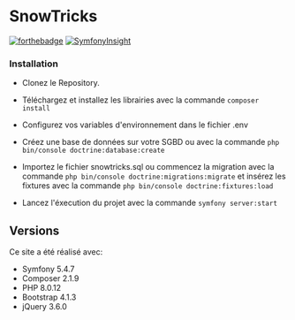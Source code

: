 # SnowTricks

[![forthebadge](https://forthebadge.com/images/badges/built-with-love.svg)](http://forthebadge.com)
[![SymfonyInsight](https://insight.symfony.com/projects/36172c16-2a0e-44c2-a230-968ae0247675/small.svg)](https://insight.symfony.com/projects/36172c16-2a0e-44c2-a230-968ae0247675)

### Installation

- Clonez le Repository.

- Téléchargez et installez les librairies avec la commande ``composer install``

- Configurez vos variables d'environnement dans le fichier .env

- Créez une base de données sur votre SGBD ou avec la commande ``php bin/console doctrine:database:create``

- Importez le fichier snowtricks.sql ou commencez la migration avec la commande ``php bin/console doctrine:migrations:migrate`` et insérez les fixtures avec la commande ``php bin/console doctrine:fixtures:load``

- Lancez l'éxecution du projet avec la commande ``symfony server:start``

## Versions

Ce site a été réalisé avec:
- Symfony 5.4.7
- Composer 2.1.9
- PHP 8.0.12
- Bootstrap 4.1.3
- jQuery 3.6.0